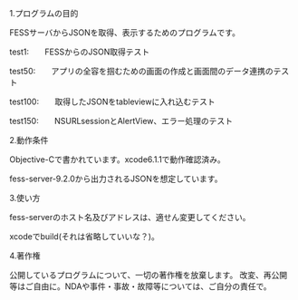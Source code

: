 1.プログラムの目的

FESSサーバからJSONを取得、表示するためのプログラムです。

test1:　　FESSからのJSON取得テスト

test50:　　アプリの全容を掴むための画面の作成と画面間のデータ連携のテスト

test100:　　取得したJSONをtableviewに入れ込むテスト

test150:　　NSURLsessionとAlertView、エラー処理のテスト

2.動作条件

Objective-Cで書かれています。xcode6.1.1で動作確認済み。

fess-server-9.2.0から出力されるJSONを想定しています。

3.使い方

fess-serverのホスト名及びアドレスは、適せん変更してください。

xcodeでbuild(それは省略していいな？)。

4.著作権

公開しているプログラムについて、一切の著作権を放棄します。 改変、再公開等はご自由に。NDAや事件・事故・故障等については、ご自分の責任で。
